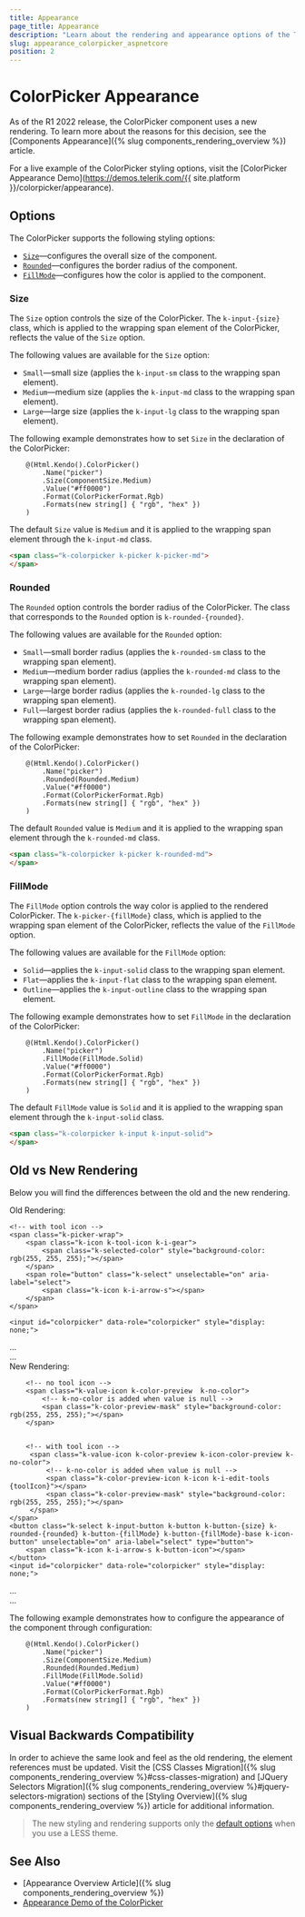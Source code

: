 ```yaml
---
title: Appearance
page_title: Appearance
description: "Learn about the rendering and appearance options of the Telerik UI ColorPicker for {{ site.framework }}."
slug: appearance_colorpicker_aspnetcore
position: 2
---
```


# ColorPicker Appearance

As of the R1 2022 release, the ColorPicker component uses a new rendering. To learn more about the reasons for this decision, see the [Components Appearance]({% slug components_rendering_overview %}) article.

For a live example of the ColorPicker styling options, visit the [ColorPicker Appearance Demo](https://demos.telerik.com/{{ site.platform }}/colorpicker/appearance).

## Options

The ColorPicker supports the following styling options:

- [`Size`](#size)—configures the overall size of the component.
- [`Rounded`](#rounded)—configures the border radius of the component.
- [`FillMode`](#fillmode)—configures how the color is applied to the component.

### Size

The `Size` option controls the size of the ColorPicker. The `k-input-{size}` class, which is applied to the wrapping span element of the ColorPicker, reflects the value of the `Size` option.

The following values are available for the `Size` option:

- `Small`—small size (applies the `k-input-sm` class to the wrapping span element).
- `Medium`—medium size (applies the `k-input-md` class to the wrapping span element).
- `Large`—large size (applies the `k-input-lg` class to the wrapping span element).

The following example demonstrates how to set `Size` in the declaration of the ColorPicker:

        @(Html.Kendo().ColorPicker()
            .Name("picker")
            .Size(ComponentSize.Medium)
            .Value("#ff0000")
            .Format(ColorPickerFormat.Rgb)
            .Formats(new string[] { "rgb", "hex" })
        )

The default `Size` value is `Medium` and it is applied to the wrapping span element through the `k-input-md` class.

```html
<span class="k-colorpicker k-picker k-picker-md">
</span>
```

### Rounded

The `Rounded` option controls the border radius of the ColorPicker. The class that corresponds to the `Rounded` option is `k-rounded-{rounded}`.

The following values are available for the `Rounded` option:

- `Small`—small border radius (applies the `k-rounded-sm` class to the wrapping span element).
- `Medium`—medium border radius (applies the `k-rounded-md` class to the wrapping span element).
- `Large`—large border radius (applies the `k-rounded-lg` class to the wrapping span element).
- `Full`—largest border radius (applies the `k-rounded-full` class to the wrapping span element).

The following example demonstrates how to set `Rounded` in the declaration of the ColorPicker:

        @(Html.Kendo().ColorPicker()
            .Name("picker")
            .Rounded(Rounded.Medium)
            .Value("#ff0000")
            .Format(ColorPickerFormat.Rgb)
            .Formats(new string[] { "rgb", "hex" })
        )

The default `Rounded` value is `Medium` and it is applied to the wrapping span element through the `k-rounded-md` class.

```html
<span class="k-colorpicker k-picker k-rounded-md">
</span>
```

### FillMode

The `FillMode` option controls the way color is applied to the rendered ColorPicker. The `k-picker-{fillMode}` class, which is applied to the wrapping span element of the ColorPicker, reflects the value of the `FillMode` option.

The following values are available for the `FillMode` option:

- `Solid`—applies the `k-input-solid` class to the wrapping span element.
- `Flat`—applies the `k-input-flat` class to the wrapping span element.
- `Outline`—applies the `k-input-outline` class to the wrapping span element.

The following example demonstrates how to set `FillMode` in the declaration of the ColorPicker:

        @(Html.Kendo().ColorPicker()
            .Name("picker")
            .FillMode(FillMode.Solid)
            .Value("#ff0000")
            .Format(ColorPickerFormat.Rgb)
            .Formats(new string[] { "rgb", "hex" })
        )

The default `FillMode` value is `Solid` and it is applied to the wrapping span element through the `k-input-solid` class.

```html
<span class="k-colorpicker k-input k-input-solid">
</span>
```

## Old vs New Rendering

Below you will find the differences between the old and the new rendering.

Old Rendering:

<div role="textbox" aria-haspopup="true" class="k-colorpicker" aria-disabled="false" tabindex="0" aria-label="Current selected color is ">
    <!-- no tool icon -->
    <span class="k-picker-wrap">
        <span class="k-selected-color k-no-color" style="background-color: rgb(255, 255, 255);"></span>
		<!-- k-no-color is added when value is null -->
        <span role="button" class="k-select" unselectable="on" aria-label="select">
            <span class="k-icon k-i-arrow-s"></span>
        </span>
    </span>

    <!-- with tool icon -->
    <span class="k-picker-wrap">
        <span class="k-icon k-tool-icon k-i-gear">
            <span class="k-selected-color" style="background-color: rgb(255, 255, 255);"></span>
        </span>
        <span role="button" class="k-select" unselectable="on" aria-label="select">
            <span class="k-icon k-i-arrow-s"></span>
        </span>
    </span>

    <input id="colorpicker" data-role="colorpicker" style="display: none;">
</div>

<!-- Old Popup Rendering-->

<div class="k-flatcolorpicker k-coloreditor">
    ...
    <div class="k-coloreditor-preview k-vstack">
        <!-- k-no-color is added when value is null -->
        <span class="k-coloreditor-preview-color k-color-preview k-no-color" style="background-color: rgba(0,0,0, 0.5)">
        </span>
        <span class="k-coloreditor-current-color k-color-preview k-no-color" style="background-color: rgba(0,0,0, 0.5)">
        </span>
     </div>
    ...
</div>
New Rendering:

<span role="textbox" aria-haspopup="true" class="k-colorpicker k-picker k-icon-picker k-picker-{fillMode} k-picker-{size} k-rounded-{rounded}" aria-disabled="false" tabindex="0" aria-label="Current selected color is ">
    <span class="k-input-inner">

        <!-- no tool icon -->
        <span class="k-value-icon k-color-preview  k-no-color">
            <!-- k-no-color is added when value is null -->
            <span class="k-color-preview-mask" style="background-color: rgb(255, 255, 255);"></span>
        </span>


        <!-- with tool icon -->
         <span class="k-value-icon k-color-preview k-icon-color-preview k-no-color">
             <!-- k-no-color is added when value is null -->
             <span class="k-color-preview-icon k-icon k-i-edit-tools {toolIcon}"></span>
             <span class="k-color-preview-mask" style="background-color: rgb(255, 255, 255);"></span>
         </span>
    </span>
    <button class="k-select k-input-button k-button k-button-{size} k-rounded-{rounded} k-button-{fillMode} k-button-{fillMode}-base k-icon-button" unselectable="on" aria-label="select" type="button">
        <span class="k-icon k-i-arrow-s k-button-icon"></span>
    </button>
    <input id="colorpicker" data-role="colorpicker" style="display: none;">
</span>

<!-- New Popup Rendering -->
<!-- All Buttons and inputs get the size option from the ColorPicker options -->

<div class="k-flatcolorpicker k-coloreditor">
    ...
    <div class="k-coloreditor-preview k-vstack">
        <!-- k-no-color is added when value is null -->
        <span class="k-coloreditor-preview-color k-color-preview k-no-color">
            <span class="k-color-preview-mask" style="background-color: rgba(0,0,0, 0.5)"></span>
        </span>
        <span class="k-coloreditor-current-color k-color-preview k-no-color">
            <span class="k-color-preview-mask" style="background-color: #FF6358;"></span>
        </span>
     </div>
 ...
</div>

The following example demonstrates how to configure the appearance of the component through configuration:

        @(Html.Kendo().ColorPicker()
            .Name("picker")
            .Size(ComponentSize.Medium)
            .Rounded(Rounded.Medium)
            .FillMode(FillMode.Solid)
            .Value("#ff0000")
            .Format(ColorPickerFormat.Rgb)
            .Formats(new string[] { "rgb", "hex" })
        )

## Visual Backwards Compatibility

In order to achieve the same look and feel as the old rendering, the element references must be updated. Visit the [CSS Classes Migration]({% slug components_rendering_overview %}#css-classes-migration) and [JQuery Selectors Migration]({% slug components_rendering_overview %}#jquery-selectors-migration) sections of the [Styling Overview]({% slug components_rendering_overview %}) article for additional information.

> The new styling and rendering supports only the [default options](#options) when you use a LESS theme.

## See Also

* [Appearance Overview Article]({% slug components_rendering_overview %})
* [Appearance Demo of the ColorPicker](https://demos.telerik.com/aspnet-mvc/colorpicker/appearance)
